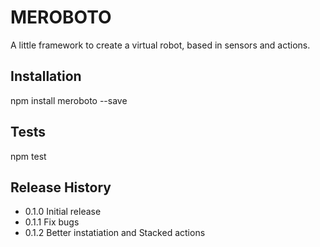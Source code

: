MEROBOTO
=========

A little framework to create a virtual robot, based in sensors and actions.

## Installation

  npm install meroboto --save

## Tests

  npm test

## Release History

* 0.1.0 Initial release
* 0.1.1 Fix bugs
* 0.1.2 Better instatiation and Stacked actions